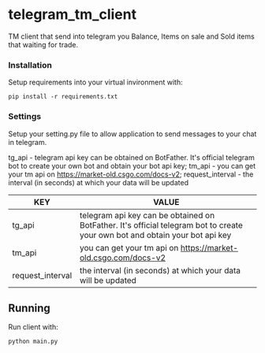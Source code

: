 # telegram_tm_client

TM client that send into telegram you Balance, Items on sale and Sold items that waiting for trade. 

### Installation

Setup requirements into your virtual invironment with:

```
pip install -r requirements.txt
```


### Settings
Setup your setting.py file to allow application to send messages to your chat in telegram.

tg_api - telegram api key can be obtained on BotFather. It's official telegram bot to create your own bot and obtain your bot api key;
tm_api  - you can get your tm api on https://market-old.csgo.com/docs-v2;
request_interval - the interval (in seconds) at which your data will be updated

| KEY | VALUE |
| ------ | ------ |
| tg_api | telegram api key can be obtained on BotFather. It's official telegram bot to create your own bot and obtain your bot api key |
| tm_api | you can get your tm api on https://market-old.csgo.com/docs-v2 |
| request_interval | the interval (in seconds) at which your data will be updated |

## Running

Run client with:

```
python main.py
```
